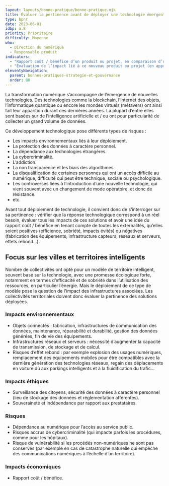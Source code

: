 ```yaml
---
layout: layouts/bonne-pratique/bonne-pratique.njk
title: Évaluer la pertinence avant de déployer une technologie émergente
type: bpnr
date: 2023-06-01
idbp: a.8
priority: Prioritaire
difficulty: Moyenne 
who:
  - Direction du numérique
  - Responsable produit
indicators:
  - "Rapport coût / bénéfice d’un produit ou projet, en comparaison d’un scénario de référence actuel, en tenant compte de toutes les externalités"
  - "Évaluation de l’impact lié à ce nouveau produit ou projet (en approche cycle de vie et a minima en équivalent CO2)"
eleventyNavigation:
  parent: bonnes-pratiques-strategie-et-gouvernance
  order: 80
---
```


La transformation numérique s’accompagne de l’émergence de nouvelles technologies. Des technologies comme la blockchain, l’Internet des objets, l’informatique quantique ou encore les mondes virtuels (métavers) ont ainsi fait leur apparition durant ces dernières années. La plupart d’entre elles sont basées sur de l’intelligence artificielle et / ou ont pour particularité de collecter un grand volume de données. 

Ce développement technologique pose différents types de risques : 
-	Les impacts environnementaux liés à leur déploiement.
-	La protection des données à caractère personnel.
-	La dépendance aux technologies étrangères.
-	La cybercriminalité.
-	L’addiction.
-	La non transparence et les biais des algorithmes.
-	La disqualification de certaines personnes qui ont un accès difficile au numérique, difficulté qui peut être technique, sociale ou psychologique.
-	Les controverses liées à l’introduction d’une nouvelle technologie, qui vient souvent avec un changement de mode opératoire, et donc de résistance.
-	etc.

Avant tout déploiement de technologie, il convient donc de s’interroger sur sa pertinence : vérifier que la réponse technologique correspond à un réel besoin, évaluer tous les impacts de ces solutions et avoir une idée du rapport coût / bénéfice en tenant compte de toutes les externalités, qu’elles soient positives (efficience, sobriété, impacts évités) ou négatives (fabrication des équipements, infrastructure capteurs, réseaux et serveurs, effets rebond...).
 
## Focus sur les villes et territoires intelligents

Nombre de collectivités ont opté pour un modèle de territoire intelligent, souvent basé sur la technologie, avec une promesse écologique forte, notamment en termes d’efficacité et de sobriété dans l’utilisation des ressources, en particulier l’énergie. Mais le déploiement de ce type de modèle pose la question de l'impact des infrastructures associées. Les collectivités territoriales doivent donc évaluer la pertinence des solutions déployées. 

### Impacts environnementaux
- Objets connectés : fabrication, infrastructures de communication des données, maintenance, réparabilité et durabilité, gestion des données générées, fin de vie des équipements. 
- Infrastructures réseaux et serveurs : nécessité d’augmenter la capacité de transmission, de stockage et de calcul.
- Risques d’effet rebond : par exemple explosion des usages numériques, remplacement des équipements mobiles pour être compatibles avec la dernière génération des technologies réseaux, regain des déplacements en voiture dû aux parkings intelligents et à la fluidification du trafic…

### Impacts éthiques
- Surveillance des citoyens, sécurité des données à caractère personnel (lieu de stockage des données et réglementation afférentes).
- Souveraineté et indépendance par rapport aux prestataires.

### Risques
- Dépendance au numérique pour l’accès au service public.
- Risques accrus de cybercriminalité (qui impacte parfois les procédures, comme pour les hôpitaux).
- Risque de vulnérabilité si les procédés non-numériques ne sont pas conservés (par exemple en cas de catastrophe naturelle qui empêche des communications numériques à l’échelle d’un territoire).

### Impacts économiques
- Rapport coût / bénéfice.
